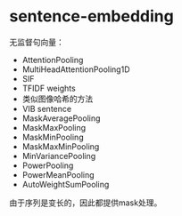 # sentence-embedding


无监督句向量：
- AttentionPooling
- MultiHeadAttentionPooling1D
- SIF
- TFIDF weights
- 类似图像哈希的方法
- VIB sentence
- MaskAveragePooling
- MaskMaxPooling
- MaskMinPooling
- MaskMaxMinPooling
- MinVariancePooling
- PowerPooling
- PowerMeanPooling
- AutoWeightSumPooling

由于序列是变长的，因此都提供mask处理。
